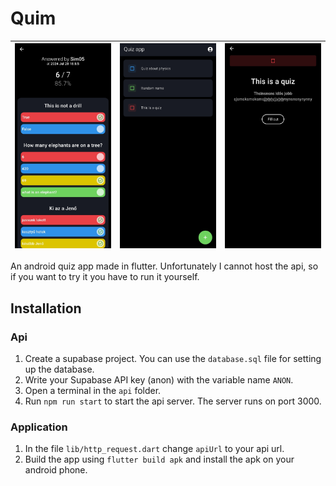 # Quim

![Screenshot 1](https://github.com/simonadamgyula/quizApplication/blob/1eba4c4d50771f8b817d8edbd74379c7c3219d7c/screenshots/Screenshot_2024-07-29-22-27-22-471_com.example.quiz_app-edit.jpg) | ![Screenshot 2](https://github.com/simonadamgyula/quizApplication/blob/1eba4c4d50771f8b817d8edbd74379c7c3219d7c/screenshots/Screenshot_2024-07-29-22-28-03-843_com.example.quiz_app-edit.jpg) | ![Screenshot 3](https://github.com/simonadamgyula/quizApplication/blob/1eba4c4d50771f8b817d8edbd74379c7c3219d7c/screenshots/Screenshot_2024-07-29-22-28-45-786_com.example.quiz_app-edit.jpg)
:------------------------------------------------:|:-------------------------------------------------:|:--------------------------------------------------------------:

An android quiz app made in flutter. Unfortunately I cannot host the api, so if you want to try it you have to run it yourself.

## Installation
### Api
1. Create a supabase project. You can use the `database.sql` file for setting up the database.
2. Write your Supabase API key (anon) with the variable name ``` ANON ```.
3. Open a terminal in the ``` api ``` folder.
4. Run ``` npm run start ``` to start the api server. The server runs on port 3000.

### Application
1. In the file ``` lib/http_request.dart ``` change ``` apiUrl ``` to your api url.
2. Build the app using ``` flutter build apk ``` and install the apk on your android phone.
